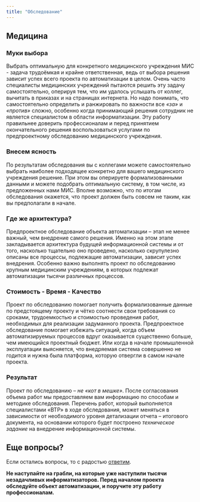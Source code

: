 ```yaml
---
title: "Обследование"
---
```


## Медицина

### Муки выбора

Выбрать оптимальную для конкретного медицинского учреждения МИС - задача трудоёмкая и крайне ответственная, 
ведь от выбора решения зависит успех всего проекта по автоматизации в целом. 
Очень часто специалисты медицинских учреждений пытаются решить эту задачу самостоятельно, оперируя тем, 
что им удалось услышать от коллег, вычитать в приказах и на страницах интернета. Но надо понимать, 
что самостоятельно определить и ранжировать по важности все *«за»* и *«против»* сложно, 
особенно когда принимающий решения сотрудник не является специалистом в области информатизации. 
Эту работу правильнее доверить профессионалам и перед принятием окончательного решения воспользоваться 
услугами по предпроектному обследованию медицинского учреждения.

### Внесем ясность

По результатам обследования вы с коллегами можете самостоятельно выбрать наиболее подходящее конкретно 
для вашего медицинского учреждения решение. При этом вы оперируете формализованными данными и можете 
подобрать оптимальную систему, в том числе, из предложенных нами МИС. Вполне возможно, что по итогам 
обследования окажется, что проект должен быть совсем не таким, как вы предполагали в начале.

### Где же архитектура?

Предпроектное обследование объекта автоматизации – этап не менее важный, чем внедрение самого решения. 
Именно на этом этапе закладывается архитектура будущей информационной системы и от того, насколько 
тщательно оно проведено, насколько скрупулезно описаны все процессы, подлежащие автоматизации, 
зависит успех внедрения. Особенно важно выполнять проект по обследованию крупным медицинским учреждениям, 
в которых подлежат автоматизации тысячи различных процессов.

### Стоимость - Время - Качество

Проект по обследованию помогает получить формализованные данные по предстоящему проекту и чётко соотнести 
свои требования со сроками, трудоемкостью и стоимостью проведения работ, необходимых для реализации 
задуманного проекта. Предпроектное обследование помогает избежать ситуаций, когда объем автоматизируемых 
процессов вдруг оказывается существенно больше, чем имеющийся проектный бюджет. Или когда в начале промышленной 
эксплуатации выясняется, что внедряемая система совершенно не годится и нужна была платформа, которую отвергли 
в самом начале проекта.

### Результат

Проект по обследованию – *не «кот в мешке»*. После согласования объема работ мы предоставляем вам информацию 
по способам и методике обследования. Перечень работ, который выполняется специалистами «ВТР» в ходе обследования, 
может меняться в зависимости от необходимого уровня детализации отчета – итогового документа, на основании 
которого будет построено *техническое задание* на внедрение информационной системы.

## Еще вопросы?

Если остались вопросы, то с радостью [ответим](mailto:med@hitsl.ru).

**Не наступайте на грабли, на которые уже наступили тысячи незадачливых информатизаторов. Перед началом проекта 
обследуйте объект автоматизации, и поручите эту работу профессионалам.**

